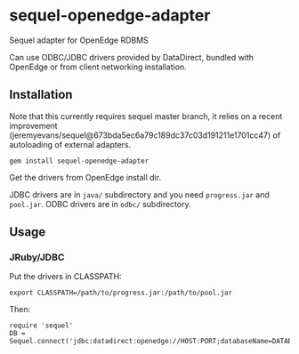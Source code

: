 sequel-openedge-adapter
=======================

Sequel adapter for OpenEdge RDBMS

Can use ODBC/JDBC drivers provided by DataDirect, bundled with OpenEdge or
from client networking installation.

## Installation

Note that this currently requires sequel master branch, it relies on a recent
improvement (jeremyevans/sequel@673bda5ec6a79c189dc37c03d191211e1701cc47) of
autoloading of external adapters.

    gem install sequel-openedge-adapter

Get the drivers from OpenEdge install dir.

JDBC drivers are in `java/` subdirectory and you need `progress.jar` and
`pool.jar`.  ODBC drivers are in `odbc/` subdirectory.

## Usage

### JRuby/JDBC

Put the drivers in CLASSPATH:

    export CLASSPATH=/path/to/progress.jar:/path/to/pool.jar

Then:

    require 'sequel'
    DB = Sequel.connect('jdbc:datadirect:openedge://HOST:PORT;databaseName=DATABASE;user=USER')
